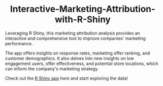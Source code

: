 <h1 align="center">Interactive-Marketing-Attribution-with-R-Shiny</h1>

Leveraging R Shiny, this marketing attribution analysis provides an interactive and comprehensive tool to improve companies' marketing performance. 

The app offers insights on response rates, marketing offer ranking, and customer demographics. It also delves into new insights on low engagement users, offer effectiveness, and potential store locations, which can inform the company's marketing strategy.

Check out the [R Shiny app](https://rewardsoffermarketingattribution.shinyapps.io/Rewards_Offer_Marketing_Attribution/) here and start exploring the data!


